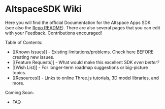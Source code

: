 # AltspaceSDK Wiki

Here you will find the official Documentation for the Altspace Apps SDK (see also the [Repo README]). There are also several pages that you can edit with your Feedback.  Contributions encouraged!

Table of Contents:
* [[Known Issues]] - Existing limitations/problems. Check here BEFORE creating new issues.
* [[Feature Requests]] - What would make this excellent SDK *even better?*  
* [[Wish List]] - For longer-term roadmap suggestions or big-picture topics.
* [[Resources]] - Links to online Three.js tutorials, 3D model libraries, and more.

Coming Soon:
* FAQ

[Repo README]: https://github.com/AltspaceVR/AltspaceSDK